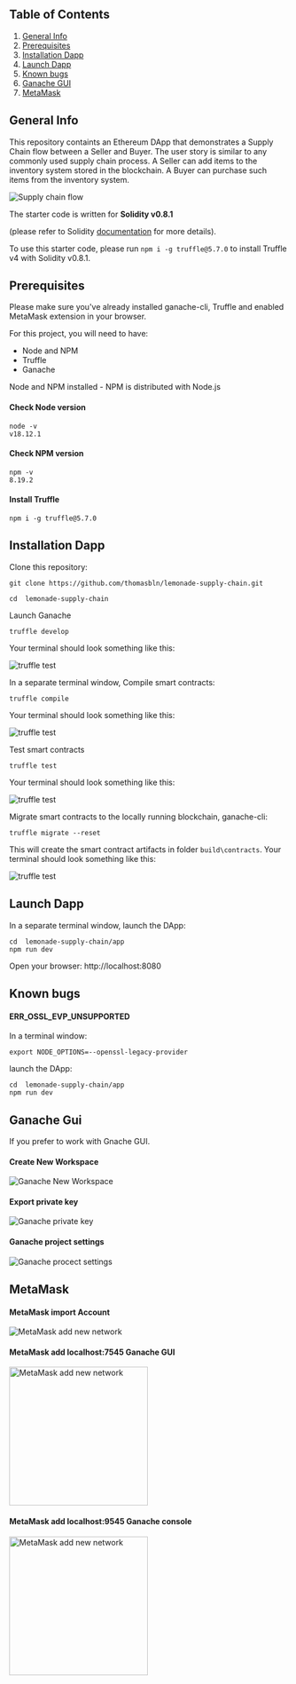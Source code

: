 ## Table of Contents
1. [General Info](#general-info)
2. [Prerequisites](#prerequisites)
3. [Installation Dapp](#installation-dapp)
4. [Launch Dapp](#launch-dapp)
5. [Known bugs](#known-bugs)
6. [Ganache GUI](#ganache-gui)
7. [MetaMask](#metamask)


## General Info

This repository containts an Ethereum DApp that demonstrates a Supply Chain flow between a Seller and Buyer. The user story is similar to any commonly used supply chain process. A Seller can add items to the inventory system stored in the blockchain. A Buyer can purchase such items from the inventory system.

![Supply chain flow](images/simplesupplychain.png)


The starter code is written for **Solidity v0.8.1**

(please refer to Solidity [documentation](https://docs.soliditylang.org/en/v0.8.1/index.html) for more details). 

To use this starter code, please run `npm i -g truffle@5.7.0` to install Truffle v4 with Solidity v0.8.1. 

## Prerequisites

Please make sure you've already installed ganache-cli, Truffle and enabled MetaMask extension in your browser.

For this project, you will need to have:
* Node and NPM
* Truffle
* Ganache

Node and NPM installed - NPM is distributed with Node.js
#### Check Node version
```
node -v
v18.12.1
```
#### Check NPM version
```
npm -v
8.19.2
```

#### Install Truffle
```
npm i -g truffle@5.7.0
```


## Installation Dapp


Clone this repository:

```
git clone https://github.com/thomasbln/lemonade-supply-chain.git
```

```
cd  lemonade-supply-chain
```


Launch Ganache

```
truffle develop
```

Your terminal should look something like this:

![truffle test](images/truffle_develop.png)

In a separate terminal window, Compile smart contracts:

```
truffle compile
```

Your terminal should look something like this:

![truffle test](images/truffle_compile.png)

Test smart contracts

```
truffle test
```

Your terminal should look something like this:

![truffle test](images/truffle_test.png)



Migrate smart contracts to the locally running blockchain, ganache-cli:

```
truffle migrate --reset
```
This will create the smart contract artifacts in folder ```build\contracts```.
Your terminal should look something like this:

![truffle test](images/truffle_migrate.png)



## Launch Dapp 
In a separate terminal window, launch the DApp:

```
cd  lemonade-supply-chain/app
npm run dev
```
Open your browser:  http://localhost:8080
 
 
## Known bugs

#### ERR_OSSL_EVP_UNSUPPORTED

In a terminal window:

```
export NODE_OPTIONS=--openssl-legacy-provider
```
launch the DApp:

```
cd  lemonade-supply-chain/app
npm run dev
```


## Ganache Gui

If you prefer to work with Gnache GUI.
<br>

#### Create New Workspace

![Ganache New Workspace](images/Ganache-new-workspace.png)

#### Export private key

![Ganache private key](images/Ganache-private-key.png)


#### Ganache project settings

![Ganache procect settings](images/Ganache-project-settings.png)


## MetaMask

#### MetaMask import Account

![MetaMask add new network](images/MetaMask-import-key.png)

#### MetaMask add localhost:7545 Ganache GUI

 <img src="./images/MetaMask-add-network-7545.png" alt="MetaMask add new network" width="250" >


#### MetaMask add localhost:9545 Ganache console
 <img src="./images/MetaMask-add-network-9545.png" alt="MetaMask add new network" width="250" >

